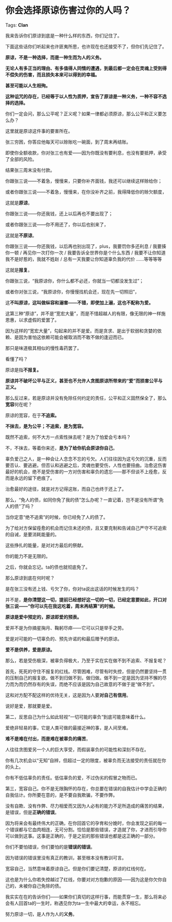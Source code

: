 # 你会选择原谅伤害过你的人吗？

Tags: **Clan**

我来告诉你们原谅到底是一种什么样的东西，你们记住了。

下面这些话你们听起来也许匪夷所思，也许现在也还接受不了，但你们先记住了。

**原谅，不是一种选择，而是一种生而为人的义务。**

**无论人有多正当的理由、有多值得人同情的遭遇，到最后都一定会在灵魂上受到得不偿失的伤害，而且损失本来可以得到的幸福。**

**甚至可能以人生相殉。**

**这种诅咒的存在，已经等于以人性为质押，宣告了原谅是一种义务，一种不容不选择的选择。**

  


你们一定会问，那么公平呢？正义呢？如果一律都必须原谅，那么公平和正义要怎么办？

  


这里就是原谅这件事的要害所在。

  


张三穷困，你答应他每天可以赊账吃一碗面，到了周末再结账。

即使你全额收款，你对张三也有爱——因为你既没有要利息，也没有要抵押，承受了全部的风险。

结果张三周末没有付款。

你跟张三说——不着急，慢慢来，只要你补齐面钱，我还可以继续这样赊给你；

或者你跟张三说——不着急，慢慢来，在你没补齐之前，我得降低你的赊欠额度，

这就是**原谅**。

  


你跟张三说——你还我钱，还上以后再也不要出现了；

或者你跟张三说——你不用还了，你以后也别来了，

这就是**不原谅**。

  


你跟张三说——你还我钱，以后再也别出现了，plus，我要罚你多还利息 / 我要揍你一顿 / 再见你一次打你一次 / 我要告诉全世界你是个什么东西 / 我要不让你知道我不是好惹的，我就不姓赵 / 总有一天我要让你知道辜负我的代价 ……等等等等

这就是**报复**。

  


你跟张三说，“我原谅你，你什么都不必还，你就当一切都没发生过”；

或者你对张三说，“我原谅你，你慢慢找机会还，现在先一切照旧”，

这**不叫原谅，这叫做纵容和溺害——不错，即使加上溺，这也不配称为爱。**

这第三种“原谅”，并不是“宽宏大量”，而是不惜超越人的有限，像无限的神一样施恩惠，以求虚假的爱罢了。

因为这样的“宽宏大量”，勾起来的并不是爱。而是贪求、是出于软弱和贪婪的依赖、是因为害怕这依赖可能会被取消而不敢不做的逢迎而已。

那只是味道极其相似的慢性毒药罢了。

看懂了吗？

原谅是指**不报复。**

**原谅并不破坏公平与正义，甚至也不允许人贪图原谅所带来的“爱”而损害公平与正义。**

那么反过来，若是原谅并没有免除任何约定的责任，公平和正义固然保全了，那么**宽容**何在呢？

原谅的宽容，在于**不追索。**

**不抹去，是为公平；不追索，是为宽容。**

既然不追索，何不大方一点索性抹去呢？是为了怕爱会亏本吗？

不，不抹去，等着你来还，**是为了给你机会原谅你自己**。

辜负爱己之人，是一种会让人念念不忘的亏欠。人们往往因为这亏欠的沉重，反而要否认、要逃避。但否认和逃避之后，灵魂也要受伤，人性也要扭曲。治愈这伤害最好的机会，绝不是受伤害的一方对伤害和辜负的遗忘——那不但谈不上痊愈，反而是永远的留下疤痕了。

治愈最好的途径，就是对方记得这账，而自己也终于还上了。

那么，“免人的债，如同你免了我的债”怎么办呢？一直记着，岂不是没有所谓“免人的债”了吗？

当你定意“绝不追索”的时候，你已经免了人的债了。

为了给对方保留痊愈的机会而记住未还的债，且又要克制和告诫自己严守不可追索的自诫，是要消耗能量的。

这些挣扎的能量，是对对方最后的祭献。

你的能力不是无限的。

之后，你就会忘记。ta的债也就彻底免了。

  


那么原谅到底在何时呢？

是在张三没有还上钱、亏欠了你，你对ta说出这话的时候发生的吗？

并不是，**是你清楚这一切，提前已经想好这一切的一切，已经定意要如此，开口对张三说——“你可以先在我这吃着，周末再结算”的时候。**

**原谅是爱中预定的，原谅即爱的预表。**

爱并不是为你摘星掬月、鞠躬尽瘁——它可以只是举手之劳。

爱是对可能的一切辜负的、预先许诺的和最后赠予的原谅。

**爱不是供养，爱是原谅。**

  


那么，若是受伤极深，被辜负得极大，乃至于实在实在做不到不追索、不报复呢？

首先，死死的守住不报复的红线。尽管困难，尽管有时失控，但是仍然要坚持一贯的压制自己的报复欲。做不到归做不到，做归做。做不到一定是因为坚持不懈的尽力而为而仍然存有的失误，而绝不应该是因为自己故意的不做于是“做不到”。

这和对方配不配这样的优待无关，这是因为人要**对自己有信用**。

说好是爱，那就要是爱。

  


第二，反思自己为什么如此轻视“一切可能的辜负”到底可能意味着什么。

爱绝非轻易的事，它是人类可做的最接近神的事，是人间至难。

**难不是难在付出，而是难在被辜负的痛苦**。

人往往贪图爱另一个人的巨大享受，而假装辜负的可能性和深刻不存在。

你有几次机会以“无知”自辨，但超过一定的限度，被辜负而无法接受的责任就在你的头上。

你有不低估辜负的责任。低估辜负的爱，不过伪劣的假冒之物而已。

第三，宽容自己。你不是无限胸怀的存在，你总要在错误的自我估计中学会正确的自我估计。你所要在意的，是不要自我欺骗，不要作弊。

没有自欺、没有作弊、尽力相爱而又因为人必有的能力不足所造成的痛苦的结果，是错误，但是**正确的错误**。

因为将来会有最终伟大的正确，在你回首它的孕育和分娩时，你会发现之前的每一个错误都与它血肉相连，无可分割。恰恰是那些错误，才造就了你，才进而引导你可以做到这事。这事是正确的，于是之前的那些错误也都是这正确的一部分。

你们不要怕错误，你们要怕的是**错误的错误**。

因为错误的错误里没有真正的教训，甚至根本没有教训可言。

宽容自己，当然意味着原谅自己。但是你们要记清楚，原谅的红线何在。

这也是为什么你若失控越过了红线，你要对对方抱歉的原因——因为这是你欠你自己的，未被你自己免除的债。

  


我实实在在的告诉你们——如果你们真切的这样行事，而能贯穿一生，那么将来必会有人回首ta的一生时，称遇见你为ta一生中最大的幸运，永不相忘。

努力原谅一切，是人作为人的**义务**。




